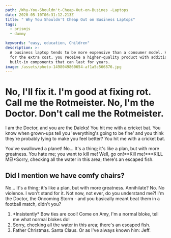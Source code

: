 ```yaml
---
path: /Why-You-Shouldn't-Cheap-Out-on-Busines -Laptops
date: 2020-05-10T06:31:12.213Z
title: " Why You Shouldn't Cheap Out on Business Laptops"
tags:
  - prismjs
  - dummy

keywords: "easy, education, Children"
description: >-
  A business laptop tends to be more expensive than a consumer model. However,
  for the extra cost, you receive a higher-quality product with additional
  built-in components that can last for years.
image: /assets/photo-1498049860654-af1a5c566876.jpg
---
```


<!--StartFragment-->

# No, I'll fix it. I'm good at fixing rot. Call me the Rotmeister. No, I'm the Doctor. Don't call me the Rotmeister.

I am the Doctor, and you are the Daleks! You hit me with a cricket bat. You know when grown-ups tell you 'everything's going to be fine' and you think they're probably lying to make you feel better? You hit me with a cricket bat.

You've swallowed a planet! No… It's a thing; it's like a plan, but with more greatness. You hate me; you want to kill me! Well, go on!**Kill me!\***KILL ME!\*Sorry, checking all the water in this area; there's an escaped fish.

## Did I mention we have comfy chairs?

No… It's a thing; it's like a plan, but with more greatness. Annihilate? No. No violence. I won't stand for it. Not now, not ever, do you understand me?! I'm the Doctor, the Oncoming Storm - and you basically meant beat them in a football match, didn't you?

1. \*Insistently\* Bow ties are cool! Come on Amy, I'm a normal bloke, tell me what normal blokes do!
2. Sorry, checking all the water in this area; there's an escaped fish.
3. Father Christmas. Santa Claus. Or as I've always known him: Jeff.

<!--EndFragment-->
